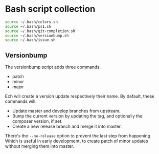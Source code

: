 # Bash script collection

```sh
source ~/.bash/colors.sh
source ~/.bash/ps1.sh
source ~/.bash/git-completion.sh
source ~/.bash/versionbump.sh
source ~/.bash/issue.sh
```

## Versionbump

The versionbump script adds three commands.

- patch
- minor
- major

Ech will create a version update respectively their name. By default, these commands will:

- Update master and develop branches from upstream.
- Bump the current version by updating the tag, and optionally the composer version, if set.
- Create a new release branch and merge it into master.

There's the ``--no-release`` option to prevent the last step from happening. Which is useful in early development, to create patch of minor updates without merging them into master.
